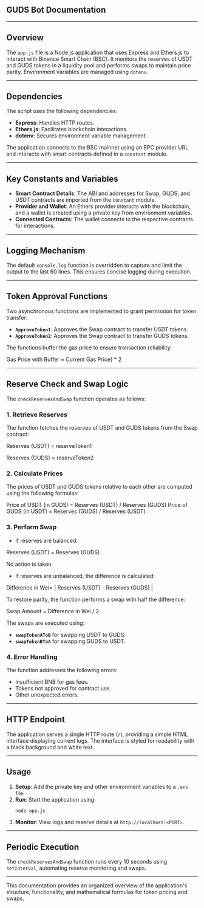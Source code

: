 ## GUDS Bot Documentation
---


## Overview
The `app.js` file is a Node.js application that uses Express and Ethers.js to interact with Binance Smart Chain (BSC). It monitors the reserves of USDT and GUDS tokens in a liquidity pool and performs swaps to maintain price parity. Environment variables are managed using `dotenv`.

---

## Dependencies
The script uses the following dependencies:
- **Express**: Handles HTTP routes.
- **Ethers.js**: Facilitates blockchain interactions.
- **dotenv**: Secures environment variable management.

The application connects to the BSC mainnet using an RPC provider URL and interacts with smart contracts defined in a `constant` module.

---

## Key Constants and Variables
- **Smart Contract Details**: The ABI and addresses for Swap, GUDS, and USDT contracts are imported from the `constant` module.
- **Provider and Wallet**: An Ethers provider interacts with the blockchain, and a wallet is created using a private key from environment variables.
- **Connected Contracts**: The wallet connects to the respective contracts for interactions.

---

## Logging Mechanism
The default `console.log` function is overridden to capture and limit the output to the last 60 lines. This ensures concise logging during execution.

---

## Token Approval Functions
Two asynchronous functions are implemented to grant permission for token transfer:
- **`ApproveToken1`**: Approves the Swap contract to transfer USDT tokens.
- **`ApproveToken2`**: Approves the Swap contract to transfer GUDS tokens.

The functions buffer the gas price to ensure transaction reliability:

Gas Price with Buffer = Current Gas Price} * 2

---

## Reserve Check and Swap Logic
The `checkReservesAndSwap` function operates as follows:

### 1. **Retrieve Reserves**
The function fetches the reserves of USDT and GUDS tokens from the Swap contract:

Reserves (USDT) = reserveToken1

Reserves (GUDS) = reserveToken2


### 2. **Calculate Prices**
The prices of USDT and GUDS tokens relative to each other are computed using the following formulas:


Price of USDT (in GUDS) = Reserves (USDT) / Reserves (GUDS)
Price of GUDS (in USDT) = Reserves (GUDS) / Reserves (USDT)


### 3. **Perform Swap**
- If reserves are balanced:

Reserves (USDT) = Reserves (GUDS)

No action is taken.

- If reserves are unbalanced, the difference is calculated:

Difference in Wei= | Reserves (USDT) - Reserves (GUDS) |

To restore parity, the function performs a swap with half the difference:

Swap Amount = Difference in Wei / 2

The swaps are executed using:
- **`swapTokenAToB`** for swapping USDT to GUDS.
- **`swapTokenBToA`** for swapping GUDS to USDT.

### 4. **Error Handling**
The function addresses the following errors:
- Insufficient BNB for gas fees.
- Tokens not approved for contract use.
- Other unexpected errors.

---

## HTTP Endpoint
The application serves a single HTTP route (`/`), providing a simple HTML interface displaying current logs. The interface is styled for readability with a black background and white text.

---

## Usage
1. **Setup**: Add the private key and other environment variables to a `.env` file.
2. **Run**: Start the application using:
   ```bash
   node app.js
   ```
3. **Monitor**: View logs and reserve details at `http://localhost:<PORT>`.

---

## Periodic Execution
The `checkReservesAndSwap` function runs every 10 seconds using `setInterval`, automating reserve monitoring and swaps.

---

This documentation provides an organized overview of the application's structure, functionality, and mathematical formulas for token pricing and swaps.

